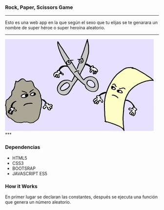 ### Rock, Paper, Scissors Game
***
Esto es una web app en la que según el sexo que tu elijas se te genarara un nombre de super héroe o super heroína aleatorio.
***
<img src="rock.png">
***

### Dependencias

- HTML5
- CSS3
- BOOTSRAP
- JAVASCRIPT ES5

### How it Works
En primer lugar se declaran las constantes, después se ejecuta una función que genera un número aleatorio.
